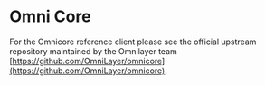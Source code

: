 Omni Core 
=========================================

For the Omnicore reference client please see the official upstream repository maintained by the Omnilayer team [https://github.com/OmniLayer/omnicore](https://github.com/OmniLayer/omnicore).
